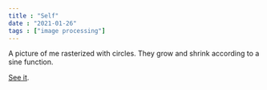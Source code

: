 ```yaml
---
title : "Self"
date : "2021-01-26"
tags : ["image processing"]
---
```


A picture of me rasterized with circles. They grow and shrink according to a sine function.
<!--more-->
[See it](/codeArtGallery/code/Self/).